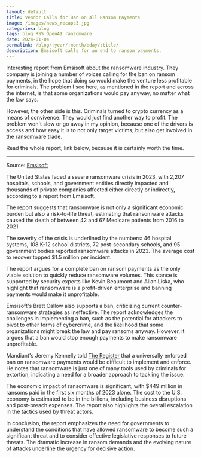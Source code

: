 ```yaml
---
layout: default
title: Vendor Calls for Ban on All Ransom Payments
image: /images/news_recaps3.jpg
categories: blog
tags: blog RSS OpenAI ransomware
date: 2024-01-04
permalink: /blog/:year/:month/:day/:title/
description: Emsisoft calls for an end to ransom payments.
---
```


Interesting report from Emsisoft about the ransomware industry. They company is joining a number of voices calling for the ban on ransom payments, in the hope that doing so would make the venture less profitable for criminals. The problem I see here, as mentioned in the report and across the internet, is that some organizations would pay anyway, no matter what the law says.

However, the other side is this. Criminals turned to crypto currency as a means of convivence. They would just find another way to profit. The problem won't slow or go away in my opinion, because one of the drivers is access and how easy it is to not only target victims, but also get involved in the ransomware trade.

Read the whole report, link below, because it is certainly worth the time.

<hr>

Source: [Emsisoft](https://www.emsisoft.com/en/blog/44987/the-state-of-ransomware-in-the-u-s-report-and-statistics-2023/)

The United States faced a severe ransomware crisis in 2023, with 2,207 hospitals, schools, and government entities directly impacted and thousands of private companies affected either directly or indirectly, according to a report from Emsisoft.

The report suggests that ransomware is not only a significant economic burden but also a risk-to-life threat, estimating that ransomware attacks caused the death of between 42 and 67 Medicare patients from 2016 to 2021.

The severity of the crisis is underlined by the numbers: 46 hospital systems, 108 K-12 school districts, 72 post-secondary schools, and 95 government bodies reported ransomware attacks in 2023. The average cost to recover topped $1.5 million per incident.

The report argues for a complete ban on ransom payments as the only viable solution to quickly reduce ransomware volumes. This stance is supported by security experts like Kevin Beaumont and Allan Liska, who highlight that ransomware is a profit-driven enterprise and banning payments would make it unprofitable.

Emsisoft's Brett Callow also supports a ban, criticizing current counter-ransomware strategies as ineffective. The report acknowledges the challenges in implementing a ban, such as the potential for attackers to pivot to other forms of cybercrime, and the likelihood that some organizations might break the law and pay ransoms anyway. However, it argues that a ban would stop enough payments to make ransomware unprofitable.

Mandiant's Jeremy Kennelly told [The Register](https://www.theregister.com/2024/01/03/ban_ransomware_payments/) that a universally enforced ban on ransomware payments would be difficult to implement and enforce. He notes that ransomware is just one of many tools used by criminals for extortion, indicating a need for a broader approach to tackling the issue.

The economic impact of ransomware is significant, with $449 million in ransoms paid in the first six months of 2023 alone. The cost to the U.S. economy is estimated to be in the billions, including business disruptions and post-breach expenses. The report also highlights the overall escalation in the tactics used by threat actors.

In conclusion, the report emphasizes the need for governments to understand the conditions that have allowed ransomware to become such a significant threat and to consider effective legislative responses to future threats. The dramatic increase in ransom demands and the evolving nature of attacks underline the urgency for decisive action.

